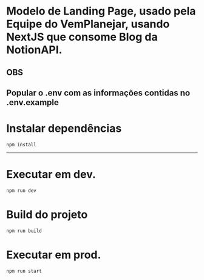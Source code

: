 # Modelo de Landing Page, usado pela Equipe do VemPlanejar, usando NextJS que consome Blog da NotionAPI.

## OBS
Popular o .env com as informações contidas no .env.example
----------------------------------------------------------------


# Instalar dependências
```
npm install
```

----------------------------------------------------------------
# Executar em dev.
```
npm run dev
```

# Build do projeto
```
npm run build
```

# Executar em prod.
```
npm run start
```